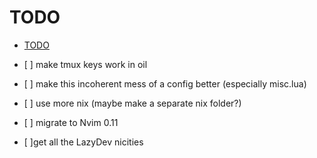 # TODO

<!--toc:start-->

- [TODO](#todo)

<!--toc:end-->

- \[ \] make tmux keys work in oil

- \[ \] make this incoherent mess of a config better (especially misc.lua)

- \[ \] use more nix (maybe make a separate nix folder?)

- \[ \] migrate to Nvim 0.11

- \[ \]get all the LazyDev nicities
